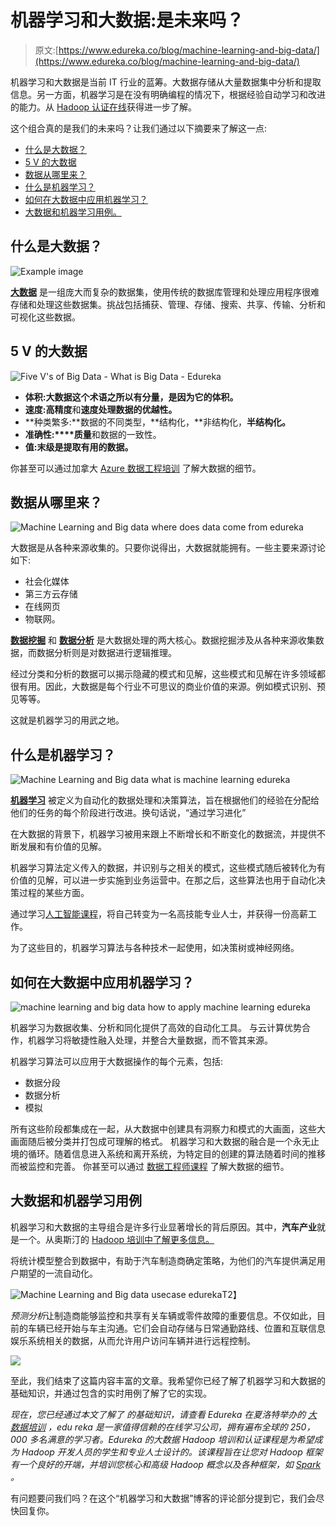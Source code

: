 # 机器学习和大数据:是未来吗？

> 原文:[https://www.edureka.co/blog/machine-learning-and-big-data/](https://www.edureka.co/blog/machine-learning-and-big-data/)

机器学习和大数据是当前 IT 行业的蓝筹。大数据存储从大量数据集中分析和提取信息。另一方面，机器学习是在没有明确编程的情况下，根据经验自动学习和改进的能力。从 [Hadoop 认证在线](https://www.edureka.co/big-data-hadoop-training-certification)获得进一步了解。

这个组合真的是我们的未来吗？让我们通过以下摘要来了解这一点:

*   [什么是大数据？](#big)
*   [5 V 的大数据](#v)
*   [数据从哪里来？](#where)
*   [什么是机器学习？](#what)
*   [如何在大数据中应用机器学习？](#apply)
*   [大数据和机器学习用例。](#use)

## **什么是大数据？**

![Example image ](../Images/de773b6b32e00ca5b2befb19e74a2451.png)

[**大数据**](https://www.edureka.co/blog/big-data-tutorial) 是一组庞大而复杂的数据集，使用传统的数据库管理和处理应用程序很难存储和处理这些数据集。挑战包括捕获、管理、存储、搜索、共享、传输、分析和可视化这些数据。

## **5 V 的大数据**

![Five V's of Big Data - What is Big Data - Edureka](../Images/710e448b8d6bfd91a153fa394a25db70.png)

*   **体积:**大数据这个术语之所以有分量，是因为它的**体积。**
*   **速度:**高**精度**和**速度处理数据的优越性。**
*   **种类繁多:**数据的不同类型，**结构化，**非结构化，**半结构化。**
*   **准确性:****质量**和数据的一致性。
*   **值:**末级是提取**有用的数据。**

你甚至可以通过加拿大 [Azure 数据工程培训](https://www.edureka.co/microsoft-azure-data-engineering-certification-course-canada) 了解大数据的细节。

## **数据从哪里来？**

![Machine Learning and Big data where does data come from edureka](../Images/c5d0948ce24916f224cf8312968e3680.png)

大数据是从各种来源收集的。只要你说得出，大数据就能拥有。一些主要来源讨论如下:

*   社会化媒体
*   第三方云存储
*   在线网页
*   物联网。

[**数据挖掘**](https://www.edureka.co/community/29861/skills-to-become-a-data-mining-expert) 和 [**数据分析**](https://www.edureka.co/blog/what-is-data-analytics/) 是大数据处理的两大核心。数据挖掘涉及从各种来源收集数据，而数据分析则是对数据进行逻辑推理。

经过分类和分析的数据可以揭示隐藏的模式和见解，这些模式和见解在许多领域都很有用。因此，大数据是每个行业不可思议的商业价值的来源。例如模式识别、预见等等。

这就是机器学习的用武之地。

## **什么是机器学习？**

![Machine Learning and Big data what is machine learning edureka](../Images/25a315430edc6d9f64cd638a4029ec0a.png)

[**机器学习**](https://www.edureka.co/blog/machine-learning-tutorial/) 被定义为自动化的数据处理和决策算法，旨在根据他们的经验在分配给他们的任务的每个阶段进行改进。换句话说，“通过学习进化”

在大数据的背景下，机器学习被用来跟上不断增长和不断变化的数据流，并提供不断发展和有价值的见解。

机器学习算法定义传入的数据，并识别与之相关的模式，这些模式随后被转化为有价值的见解，可以进一步实施到业务运营中。在那之后，这些算法也用于自动化决策过程的某些方面。

通过学习[人工智能课程](https://www.edureka.co/executive-programs/machine-learning-and-ai)，将自己转变为一名高技能专业人士，并获得一份高薪工作。

为了这些目的，机器学习算法与各种技术一起使用，如决策树或神经网络。

## **如何在大数据中应用机器学习？**

![machine learning and big data how to apply machine learning edureka](../Images/f15405f48bbdaa728242730e66393155.png)

机器学习为数据收集、分析和同化提供了高效的自动化工具。 与云计算优势合作，机器学习将敏捷性融入处理，并整合大量数据，而不管其来源。

机器学习算法可以应用于大数据操作的每个元素，包括:

*   数据分段
*   数据分析
*   模拟

所有这些阶段都集成在一起，从大数据中创建具有洞察力和模式的大画面，这些大画面随后被分类并打包成可理解的格式。 机器学习和大数据的融合是一个永无止境的循环。随着信息进入系统和离开系统，为特定目的创建的算法随着时间的推移而被监控和完善。 你甚至可以通过 [数据工程师课程](https://www.edureka.co/microsoft-azure-data-engineering-certification-course) 了解大数据的细节。

## **大数据和机器学习用例**

机器学习和大数据的主导组合是许多行业显著增长的背后原因。其中，**汽车产业**就是一个。从奥斯汀的 [Hadoop 培训中了解更多信息。](https://www.edureka.co/big-data-and-hadoop-austin)

将统计模型整合到数据中，有助于汽车制造商确定策略，为他们的汽车提供满足用户期望的一流自动化。

![Machine Learning and Big data usecase edureka](../Images/12a686df0a8828f9e210935edbfa21e5.png)T2】

*预测分析*让制造商能够监控和共享有关车辆或零件故障的重要信息。不仅如此，目前的车辆已经开始与车主沟通。它们会自动存储与日常通勤路线、位置和互联信息娱乐系统相关的数据，从而允许用户访问车辆并进行远程控制。

![](../Images/1b354f176a504813878bc4f21ea400ad.png)

至此，我们结束了这篇内容丰富的文章。我希望你已经了解了机器学习和大数据的基础知识，并通过包含的实时用例了解了它的实现。

*现在，您已经通过本文了解了  的基础知识，请查看 Edureka 在夏洛特举办的  [大数据培训](https://www.edureka.co/big-data-and-hadoop-charlotte)* *，edu reka 是一家值得信赖的在线学习公司，拥有遍布全球的 250，000 多名满意的学习者。Edureka 的大数据 Hadoop 培训和认证课程是为希望成为 Hadoop 开发人员的学生和专业人士设计的。该课程旨在让您对 Hadoop 框架有一个良好的开端，并培训您核心和高级 Hadoop 概念以及各种框架，如 [Spark](https://spark.apache.org/documentation.html) 。*

有问题要问我们吗？在这个“机器学习和大数据”博客的评论部分提到它，我们会尽快回复你。